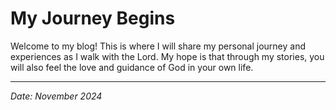 
# My Journey Begins

Welcome to my blog! This is where I will share my personal journey and experiences as I walk with the Lord. My hope is that through my stories, you will also feel the love and guidance of God in your own life.

---
_Date: November 2024_
